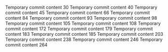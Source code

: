 Temporary commit content 30
Temporary commit content 40
Temporary commit content 45
Temporary commit content 66
Temporary commit content 84
Temporary commit content 93
Temporary commit content 98
Temporary commit content 105
Temporary commit content 108
Temporary commit content 172
Temporary commit content 179
Temporary commit content 183
Temporary commit content 185
Temporary commit content 203
Temporary commit content 238
Temporary commit content 246
Temporary commit content 264
